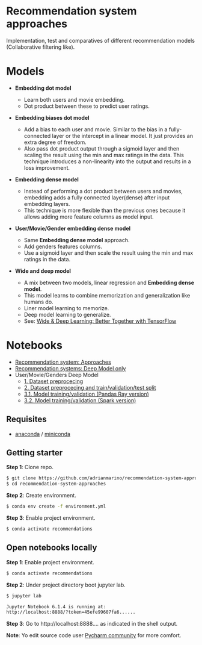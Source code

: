 # Recommendation system approaches

Implementation, test and comparatives of different recommendation models (Collaborative filtering like).  
 
# Models

* **Embedding dot model**
  * Learn both users and movie embedding.
  * Dot product between these to predict user ratings.

* **Embedding biases dot model**
  * Add a bias to each user and movie. Similar to the bias in a fully-connected layer or the intercept in a linear model. It just provides an extra degree of freedom.
  * Also pass dot product output through a sigmoid layer and then scaling the result using the min and max ratings in the data. This technique introduces a non-linearity into the output and results in a loss improvement.

* **Embedding dense model**
  * Instead of performing a dot product between users and movies, embedding adds a fully connected layer(dense) after input embedding layers.
  * This technique is more flexible than the previous ones because it allows adding more feature columns as model input.

* **User/Movie/Gender embedding dense model**
  * Same **Embedding dense model** approach.
  * Add genders features columns.
  * Use a sigmoid layer and then scale the result using the min and max ratings in the data.

* **Wide and deep model**
  * A mix between two models, linear regression and **Embedding dense model**.
  * This model learns to combine memorization and generalization like humans do.
  * Liner model learning to memorize.
  * Deep model learning to generalize.
  * See: [Wide & Deep Learning: Better Together with TensorFlow](https://ai.googleblog.com/2016/06/wide-deep-learning-better-together-with.html)


# Notebooks

* [Recommendation system: Approaches](https://github.com/adrianmarino/recommendation-system-approaches/blob/master/recommendation-system-comparatives.ipynb)
* [Recommendation systems: Deep Model only](https://github.com/adrianmarino/recommendation-system-approaches/blob/master/deep-model-user-movie.ipynb)
* User/Movie/Genders Deep Model
  * [1. Dataset preprocecing](https://github.com/adrianmarino/recommendation-system-approaches/blob/master/user-movie-genres-model/1.input-data-building.ipynb)
  * [2. Dataset preprocecing and train/validation/test split](https://github.com/adrianmarino/recommendation-system-approaches/blob/master/user-movie-genres-model/2.train-test-sets-building.ipynb)  
  * [3.1. Model training/validation (Pandas Ray version)](https://github.com/adrianmarino/recommendation-system-approaches/blob/master/user-movie-genres-model/3.train-model-pandas-ray.ipynb)
  * [3.2. Model training/validation (Spark version)](https://github.com/adrianmarino/recommendation-system-approaches/blob/master/user-movie-genres-model/3.train-model-spark.ipynb)


## Requisites

* [anaconda](https://www.anaconda.com/products/individual) / [miniconda](https://docs.conda.io/en/latest/miniconda.html)

## Getting starter

**Step 1**: Clone repo.

```bash
$ git clone https://github.com/adrianmarino/recommendation-system-approaches.git
$ cd recommendation-system-approaches
```

**Step 2**: Create environment.

```bash
$ conda env create -f environment.yml
```

**Step 3**: Enable project environment.

```bash
$ conda activate recommendations
```

## Open notebooks locally

**Step 1**: Enable project environment.

```bash
$ conda activate recommendations
```

**Step 2**: Under project directory boot jupyter lab.

```bash
$ jupyter lab

Jupyter Notebook 6.1.4 is running at:
http://localhost:8888/?token=45efe99607fa6......
```

**Step 3**: Go to http://localhost:8888.... as indicated in the shell output.


**Note**: Yo edit source code user [Pycharm community](https://www.jetbrains.com/pycharm/download/#section=linux) for more comfort.
